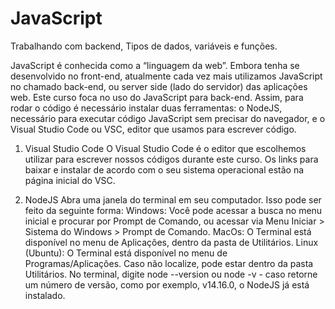 # JavaScript

Trabalhando com backend, Tipos de dados, variáveis e funções.

JavaScript é conhecida como a “linguagem da web”. Embora tenha se desenvolvido no front-end, atualmente cada vez mais utilizamos JavaScript no chamado back-end, ou server side (lado do servidor) das aplicações web. Este curso foca no uso do JavaScript para back-end. Assim, para rodar o código é necessário instalar duas ferramentas: o NodeJS, necessário para executar código JavaScript sem precisar do navegador, e o Visual Studio Code ou VSC, editor que usamos para escrever código.


1) Visual Studio Code
O Visual Studio Code é o editor que escolhemos utilizar para escrever nossos códigos durante este curso. Os links para baixar e instalar de acordo com o seu sistema operacional estão na página inicial do VSC.

2) NodeJS
Abra uma janela do terminal em seu computador. Isso pode ser feito da seguinte forma:
Windows: Você pode acessar a busca no menu inicial e procurar por Prompt de Comando, ou acessar via Menu Iniciar > Sistema do Windows > Prompt de Comando.
MacOs: O Terminal está disponível no menu de Aplicações, dentro da pasta de Utilitários.
Linux (Ubuntu): O Terminal está disponível no menu de Programas/Aplicações. Caso não localize, pode estar dentro da pasta Utilitários.
No terminal, digite node --version ou node -v - caso retorne um número de versão, como por exemplo, v14.16.0, o NodeJS já está instalado.




